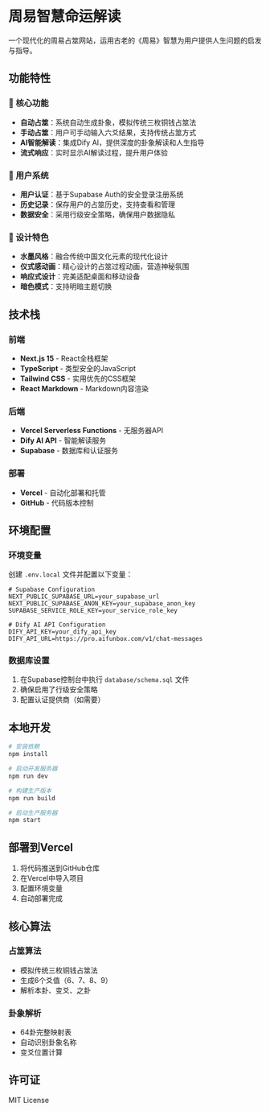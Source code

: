 # 周易智慧命运解读

一个现代化的周易占筮网站，运用古老的《周易》智慧为用户提供人生问题的启发与指导。

## 功能特性

### 🎯 核心功能
- **自动占筮**：系统自动生成卦象，模拟传统三枚铜钱占筮法
- **手动占筮**：用户可手动输入六爻结果，支持传统占筮方式
- **AI智能解读**：集成Dify AI，提供深度的卦象解读和人生指导
- **流式响应**：实时显示AI解读过程，提升用户体验

### 👤 用户系统
- **用户认证**：基于Supabase Auth的安全登录注册系统
- **历史记录**：保存用户的占筮历史，支持查看和管理
- **数据安全**：采用行级安全策略，确保用户数据隐私

### 🎨 设计特色
- **水墨风格**：融合传统中国文化元素的现代化设计
- **仪式感动画**：精心设计的占筮过程动画，营造神秘氛围
- **响应式设计**：完美适配桌面和移动设备
- **暗色模式**：支持明暗主题切换

## 技术栈

### 前端
- **Next.js 15** - React全栈框架
- **TypeScript** - 类型安全的JavaScript
- **Tailwind CSS** - 实用优先的CSS框架
- **React Markdown** - Markdown内容渲染

### 后端
- **Vercel Serverless Functions** - 无服务器API
- **Dify AI API** - 智能解读服务
- **Supabase** - 数据库和认证服务

### 部署
- **Vercel** - 自动化部署和托管
- **GitHub** - 代码版本控制

## 环境配置

### 环境变量

创建 `.env.local` 文件并配置以下变量：

```env
# Supabase Configuration
NEXT_PUBLIC_SUPABASE_URL=your_supabase_url
NEXT_PUBLIC_SUPABASE_ANON_KEY=your_supabase_anon_key
SUPABASE_SERVICE_ROLE_KEY=your_service_role_key

# Dify AI API Configuration
DIFY_API_KEY=your_dify_api_key
DIFY_API_URL=https://pro.aifunbox.com/v1/chat-messages
```

### 数据库设置

1. 在Supabase控制台中执行 `database/schema.sql` 文件
2. 确保启用了行级安全策略
3. 配置认证提供商（如需要）

## 本地开发

```bash
# 安装依赖
npm install

# 启动开发服务器
npm run dev

# 构建生产版本
npm run build

# 启动生产服务器
npm start
```

## 部署到Vercel

1. 将代码推送到GitHub仓库
2. 在Vercel中导入项目
3. 配置环境变量
4. 自动部署完成

## 核心算法

### 占筮算法
- 模拟传统三枚铜钱占筮法
- 生成6个爻值（6、7、8、9）
- 解析本卦、变爻、之卦

### 卦象解析
- 64卦完整映射表
- 自动识别卦象名称
- 变爻位置计算

## 许可证

MIT License
